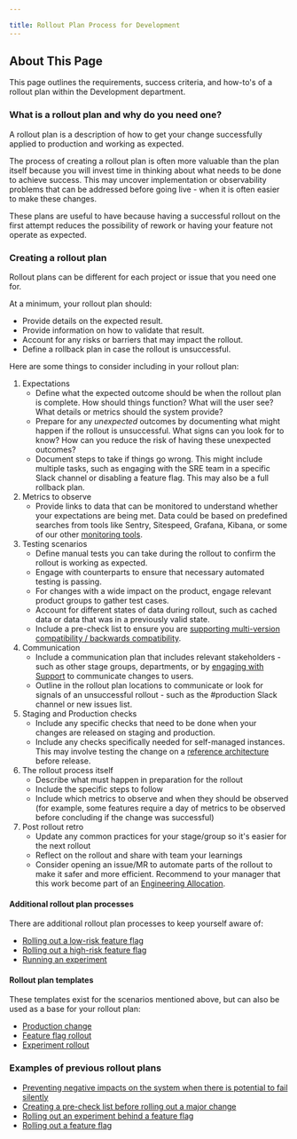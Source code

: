 ```yaml
---

title: Rollout Plan Process for Development
---
```








## About This Page

This page outlines the requirements, success criteria, and how-to's of a rollout plan within the Development department.

### What is a rollout plan and why do you need one?

A rollout plan is a description of how to get your change successfully applied to production and working as expected.

The process of creating a rollout plan is often more valuable than the plan itself because you will invest time in thinking about what needs to be done to achieve success. This may uncover implementation or observability problems that can be addressed before going live - when it is often easier to make these changes.

These plans are useful to have because having a successful rollout on the first attempt reduces the possibility of rework or having your feature not operate as expected.

### Creating a rollout plan

Rollout plans can be different for each project or issue that you need one for.

At a minimum, your rollout plan should:

* Provide details on the expected result.
* Provide information on how to validate that result.
* Account for any risks or barriers that may impact the rollout.
* Define a rollback plan in case the rollout is unsuccessful.

Here are some things to consider including in your rollout plan:

1. Expectations
    * Define what the expected outcome should be when the rollout plan is complete. How should things function? What will the user see? What details or metrics should the system provide?
    * Prepare for any _unexpected_ outcomes by documenting what might happen if the rollout is unsuccessful. What signs can you look for to know? How can you reduce the risk of having these unexpected outcomes?
    * Document steps to take if things go wrong. This might include multiple tasks, such as engaging with the SRE team in a specific Slack channel or disabling a feature flag. This may also be a full rollback plan.
1. Metrics to observe
    * Provide links to data that can be monitored to understand whether your expectations are being met. Data could be based on predefined searches from tools like Sentry, Sitespeed, Grafana, Kibana, or some of our other [monitoring tools](/handbook/engineering/monitoring/#monitoring).
1. Testing scenarios
    * Define manual tests you can take during the rollout to confirm the rollout is working as expected.
    * Engage with counterparts to ensure that necessary automated testing is passing.
    * For changes with a wide impact on the product, engage relevant product groups to gather test cases.
    * Account for different states of data during rollout, such as cached data or data that was in a previously valid state.
    * Include a pre-check list to ensure you are [supporting multi-version compatibility / backwards compatibility](https://docs.gitlab.com/ee/development/multi_version_compatibility.html).
1. Communication
    * Include a communication plan that includes relevant stakeholders - such as other stage groups, departments, or by [engaging with Support](/handbook/support/managers/change-management.html) to communicate changes to users.
    * Outline in the rollout plan locations to communicate or look for signals of an unsuccessful rollout - such as the #production Slack channel or new issues list.
1. Staging and Production checks
    * Include any specific checks that need to be done when your changes are released on staging and production.
    * Include any checks specifically needed for self-managed instances. This may involve testing the change on a [reference architecture](https://docs.gitlab.com/ee/administration/reference_architectures/) before release.
1. The rollout process itself
   * Describe what must happen in preparation for the rollout
   * Include the specific steps to follow
   * Include which metrics to observe and when they should be observed (for example, some features require a day of metrics to be observed before concluding if the change was successful)
1. Post rollout retro
   * Update any common practices for your stage/group so it's easier for the next rollout
   * Reflect on the rollout and share with team your learnings
   * Consider opening an issue/MR to automate parts of the rollout to make it safer and more efficient.  Recommend to your manager that this work become part of an [Engineering Allocation](/handbook/engineering/#engineering-allocation).

#### Additional rollout plan processes

There are additional rollout plan processes to keep yourself aware of:

* [Rolling out a low-risk feature flag](/handbook/product-development-flow/feature-flag-lifecycle/#rollout)
* [Rolling out a high-risk feature flag](/handbook/engineering/infrastructure/change-management/#feature-flags-and-the-change-management-process)
* [Running an experiment](/handbook/marketing/growth/engineering/experimentation/#experiment-rollout-issue)

#### Rollout plan templates

These templates exist for the scenarios mentioned above, but can also be used as a base for your rollout plan:

* [Production change](https://gitlab.com/gitlab-com/gl-infra/production/-/blob/master/.gitlab/issue_templates/change_management.md)
* [Feature flag rollout](https://gitlab.com/gitlab-org/gitlab/-/blob/master/.gitlab/issue_templates/Feature%20Flag%20Roll%20Out.md)
* [Experiment rollout](https://gitlab.com/gitlab-org/gitlab/-/blob/master/.gitlab/issue_templates/Experiment%20Rollout.md)

### Examples of previous rollout plans

* [Preventing negative impacts on the system when there is potential to fail silently](https://gitlab.com/gitlab-com/gl-infra/scalability/-/issues/1085)
* [Creating a pre-check list before rolling out a major change](https://gitlab.com/gitlab-com/gl-infra/scalability/-/issues/1267#pre-check)
* [Rolling out an experiment behind a feature flag](https://gitlab.com/gitlab-org/gitlab/-/issues/281024)
* [Rolling out a feature flag](https://gitlab.com/gitlab-org/gitlab/-/issues/335799)
